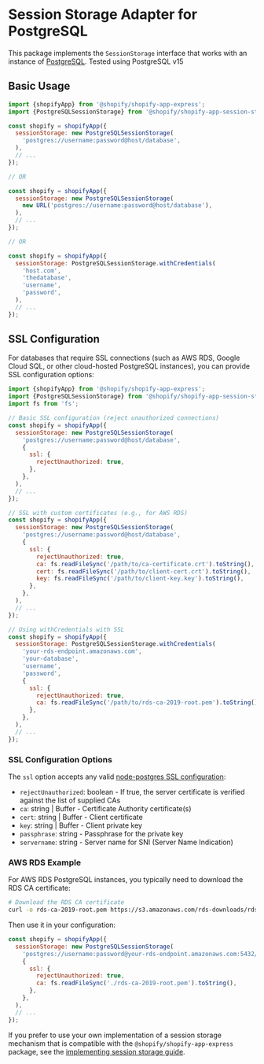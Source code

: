 # Session Storage Adapter for PostgreSQL

This package implements the `SessionStorage` interface that works with an instance of [PostgreSQL](https://www.postgresql.org).
Tested using PostgreSQL v15

## Basic Usage

```js
import {shopifyApp} from '@shopify/shopify-app-express';
import {PostgreSQLSessionStorage} from '@shopify/shopify-app-session-storage-postgresql';

const shopify = shopifyApp({
  sessionStorage: new PostgreSQLSessionStorage(
    'postgres://username:password@host/database',
  ),
  // ...
});

// OR

const shopify = shopifyApp({
  sessionStorage: new PostgreSQLSessionStorage(
    new URL('postgres://username:password@host/database'),
  ),
  // ...
});

// OR

const shopify = shopifyApp({
  sessionStorage: PostgreSQLSessionStorage.withCredentials(
    'host.com',
    'thedatabase',
    'username',
    'password',
  ),
  // ...
});
```

## SSL Configuration

For databases that require SSL connections (such as AWS RDS, Google Cloud SQL, or other cloud-hosted PostgreSQL instances), you can provide SSL configuration options:

```js
import {shopifyApp} from '@shopify/shopify-app-express';
import {PostgreSQLSessionStorage} from '@shopify/shopify-app-session-storage-postgresql';
import fs from 'fs';

// Basic SSL configuration (reject unauthorized connections)
const shopify = shopifyApp({
  sessionStorage: new PostgreSQLSessionStorage(
    'postgres://username:password@host/database',
    {
      ssl: {
        rejectUnauthorized: true,
      },
    },
  ),
  // ...
});

// SSL with custom certificates (e.g., for AWS RDS)
const shopify = shopifyApp({
  sessionStorage: new PostgreSQLSessionStorage(
    'postgres://username:password@host/database',
    {
      ssl: {
        rejectUnauthorized: true,
        ca: fs.readFileSync('/path/to/ca-certificate.crt').toString(),
        cert: fs.readFileSync('/path/to/client-cert.crt').toString(),
        key: fs.readFileSync('/path/to/client-key.key').toString(),
      },
    },
  ),
  // ...
});

// Using withCredentials with SSL
const shopify = shopifyApp({
  sessionStorage: PostgreSQLSessionStorage.withCredentials(
    'your-rds-endpoint.amazonaws.com',
    'your-database',
    'username',
    'password',
    {
      ssl: {
        rejectUnauthorized: true,
        ca: fs.readFileSync('/path/to/rds-ca-2019-root.pem').toString(),
      },
    },
  ),
  // ...
});
```

### SSL Configuration Options

The `ssl` option accepts any valid [node-postgres SSL configuration](https://node-postgres.com/features/ssl):

- `rejectUnauthorized`: boolean - If true, the server certificate is verified against the list of supplied CAs
- `ca`: string | Buffer - Certificate Authority certificate(s)
- `cert`: string | Buffer - Client certificate
- `key`: string | Buffer - Client private key
- `passphrase`: string - Passphrase for the private key
- `servername`: string - Server name for SNI (Server Name Indication)

### AWS RDS Example

For AWS RDS PostgreSQL instances, you typically need to download the RDS CA certificate:

```bash
# Download the RDS CA certificate
curl -o rds-ca-2019-root.pem https://s3.amazonaws.com/rds-downloads/rds-ca-2019-root.pem
```

Then use it in your configuration:

```js
const shopify = shopifyApp({
  sessionStorage: new PostgreSQLSessionStorage(
    'postgres://username:password@your-rds-endpoint.amazonaws.com:5432/database',
    {
      ssl: {
        rejectUnauthorized: true,
        ca: fs.readFileSync('./rds-ca-2019-root.pem').toString(),
      },
    },
  ),
  // ...
});
```

If you prefer to use your own implementation of a session storage mechanism that is compatible with the `@shopify/shopify-app-express` package, see the [implementing session storage guide](../shopify-app-session-storage/implementing-session-storage.md).
